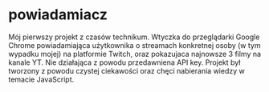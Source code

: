 # powiadamiacz
Mój pierwszy projekt z czasów technikum.
Wtyczka do przeglądarki Google Chrome powiadamiająca użytkownika o streamach konkretnej osoby (w tym wypadku mojej) na platformie Twitch, oraz pokazujaca najnowsze 3 filmy na kanale YT. Nie działająca z powodu przedawniena API key. Projekt był tworzony z powodu czystej ciekawości oraz chęci nabierania wiedzy w temacie JavaScript.

